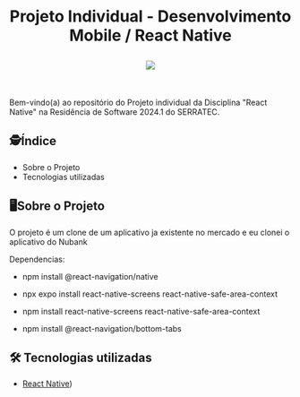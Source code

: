 <h1 align="center">
    
Projeto Individual - Desenvolvimento Mobile / React Native


<img src="https://upload.wikimedia.org/wikipedia/commons/1/18/React_Native_Logo.png">
</h1>
</div>
</br>
  <p> Bem-vindo(a) ao repositório do Projeto individual da  Disciplina "React Native" na Residência de Software 2024.1 do SERRATEC.</p>


## :detective:Índice

<ul>
    <li>Sobre o Projeto</li>
    <li>Tecnologias utilizadas</li>
</ul>



## :desktop_computer:Sobre o Projeto

O projeto é um clone de um aplicativo ja existente no mercado e eu clonei o aplicativo do Nubank 


Dependencias:


- npm install @react-navigation/native


- npx expo install react-native-screens react-native-safe-area-context


- npm install react-native-screens react-native-safe-area-context


- npm install @react-navigation/bottom-tabs








## :hammer_and_wrench: Tecnologias utilizadas

- [React Native]([https://reactnative.dev/]))





